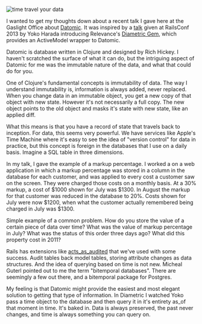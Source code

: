![time travel your data](http://gaslight.github.io/posts/assets/images/time-travel-your-data.png)

I wanted to get my thoughts down about a recent talk I gave here at the Gaslight Office about [Datomic](http://www.datomic.com/). It was inspired by a [talk](http://www.youtube.com/watch?v=1E_n47ct280) given at RailsConf 2013 by Yoko Harada introducing Relevance's [Diametric Gem](https://github.com/relevance/diametric), which provides an ActiveModel wrapper to Datomic.

Datomic is database written in Clojure and designed by Rich Hickey. I haven't scratched the surface of what it can do, but the intriguing aspect of Datomic for me was the immutable nature of the data, and what that could do for you.

One of Clojure's fundamental concepts is immutability of data. The way I understand immutability is, information is always added, never replaced. When you change data in an immutable object, you get a new copy of that object with new state. However it's not necessarily a full copy. The new object points to the old object and masks it's state with new state, like an applied diff.

What this means is that you have a record of state that travels back to inception. For data, this seems very powerful. We have services like Apple's Time Machine where it's easy to see the idea of "version control" for data in practice, but this concept is foreign in the databases that I use on a daily basis. Imagine a SQL table in three dimensions.

In my talk, I gave the example of a markup percentage. I worked a on a web application in which a markup percentage was stored in a column in the database for each customer, and was applied to every cost a customer saw on the screen. They were charged those costs on a monthly basis. At a 30% markup, a cost of $1000 shown for July was $1300. In August the markup for that customer was reduced in the database to 20%. Costs shown for July were now $1200, when what the customer actually remembered being charged in July was $1300.

Simple example of a common problem. How do you store the value of a certain piece of data over time? What was the value of markup percentage in July? What was the status of this order three days ago? What did this property cost in 2011?

Rails has extensions like [acts_as_audited](https://github.com/collectiveidea/acts_as_audited) that we've used with some success. Audit tables back model tables, storing attribute changes as data structures. And the idea of querying based on time is not new. Micheal Guterl pointed out to me the term "bitemporal databases". There are seemingly a few out there, and  a bitemporal package for Postgres.   

My feeling is that Datomic might provide the easiest and most elegant solution to getting that type of information. In Diametric I watched Yoko pass a time object to the database and then query it in it's entirety as_of that moment in time. It's baked in. Data is always preserved, the past never changes, and time is always something you can query on.
